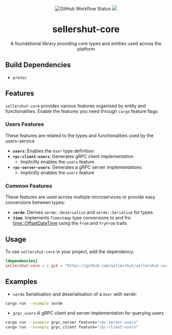 <div align="center">
  <img alt="GitHub Workflow Status" src="https://img.shields.io/github/actions/workflow/status/sellershut/sellershut-core/check.yaml?label=build">
  
 <a href="https://codecov.io/github/sellershut/sellershut-core" > 
 <img src="https://codecov.io/github/sellershut/sellershut-core/graph/badge.svg?token=cp3sFpIqlC"/> 
 </a>
</div>
<h1 align="center">sellershut-core</h1>
<p align="center">
A foundational library providing core types and entities used across the platform
<br />

## Build Dependencies
- `protoc`

## Features

`sellershut-core` provides various features organised by entity and functionalities. Enable the features you need through `cargo` feature flags

### Users Features

These features are related to the types and functionalities used by the users-service

- **`users`**: Enables the `User` type definition
- **`rpc-client-users`**: Generates gRPC client implementation
    - Implicitly enables the `users` feature
- **`rpc-server-users`**: Generates a gRPC server implementations
    - Implicitly enables the `users` feature

### Common Features

These features are used across multiple microservices or provide easy conversions between types:

- **`serde`**: Derives `serde::Deserialize` and `serde::Serialize` for types
- **`time`**: Implements `Timestamp` type conversions to and fro [time::OffsetDateTime](https://docs.rs/time/latest/time/struct.OffsetDateTime.html)  using the `From` and `TryFrom` traits

## Usage

To use `sellershut-core` in your project, add the dependency:

```toml
[dependencies]
sellershut-core = { git = "https://github.com/sellershut/sellershut-core", features = ["rpc-client-users"] }
```

## Examples

- `serde`
Serialisation and deserialisation of a `User` with serde:
```sh
cargo run --example serde
```
- `grpc_users`
A gRPC client and server implementation for querying users

```sh
cargo run --example grpc_server feature="rpc-server-users"
cargo run --example grpc_client feature="rpc-client-users"
```
